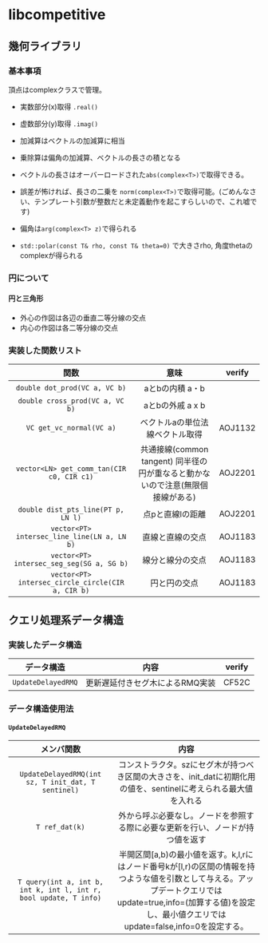 # libcompetitive

## 幾何ライブラリ
### 基本事項
頂点はcomplexクラスで管理。
+ 実数部分(x)取得 ```.real()```
+ 虚数部分(y)取得 ```.imag()```

+ 加減算はベクトルの加減算に相当
+ 乗除算は偏角の加減算、ベクトルの長さの積となる

+ ベクトルの長さはオーバーロードされた```abs(complex<T>)```で取得できる。
+ 誤差が怖ければ、長さの二乗を ```norm(complex<T>)```で取得可能。(ごめんなさい、テンプレート引数が整数だと未定義動作を起こすらしいので、これ嘘です)
+ 偏角は```arg(complex<T> z)```で得られる
+ ```std::polar(const T& rho, const T& theta=0)``` で大きさrho, 角度thetaのcomplex<T>が得られる

### 円について
#### 円と三角形
+ 外心の作図は各辺の垂直二等分線の交点
+ 内心の作図は各二等分線の交点

### 実装した関数リスト

|関数|意味| verify |
|:--:|:--:|:--:|
|```double dot_prod(VC a, VC b)```|aとbの内積 a・b||
|```double cross_prod(VC a, VC b)```|aとbの外戚 a x b||
|```VC get_vc_normal(VC a)```|ベクトルaの単位法線ベクトル取得|AOJ1132|
|```vector<LN> get_comm_tan(CIR c0, CIR c1)```|共通接線(common tangent) 同半径の円が重なると動かないので注意(無限個接線がある)|AOJ2201|
|```double dist_pts_line(PT p, LN l)```|点pと直線lの距離|AOJ2201|
|```vector<PT> intersec_line_line(LN a, LN b)```|直線と直線の交点|AOJ1183|
|```vector<PT> intersec_seg_seg(SG a, SG b)```|線分と線分の交点|AOJ1183|
|```vector<PT> intersec_circle_circle(CIR a, CIR b)```|円と円の交点|AOJ1183|


## クエリ処理系データ構造
### 実装したデータ構造

|データ構造|内容|verify|
|:--:|:--:|:--:|
|```UpdateDelayedRMQ```|更新遅延付きセグ木によるRMQ実装|CF52C|

### データ構造使用法
#### ```UpdateDelayedRMQ```
|メンバ関数|内容|
|:--:|:--:|
|```UpdateDelayedRMQ(int sz, T init_dat, T sentinel)```|コンストラクタ。szにセグ木が持つべき区間の大きさを、init_datに初期化用の値を、sentinelに考えられる最大値を入れる|
|```T ref_dat(k)```|外から呼ぶ必要なし。ノードを参照する際に必要な更新を行い、ノードが持つ値を返す|
|```T query(int a, int b, int k, int l, int r, bool update, T info)```|半開区間[a,b)の最小値を返す。k,l,rにはノード番号kが[l,r)の区間の情報を持つような値を引数として与える。アップデートクエリではupdate=true,info=(加算する値)を設定し、最小値クエリではupdate=false,info=0を設定する。|
